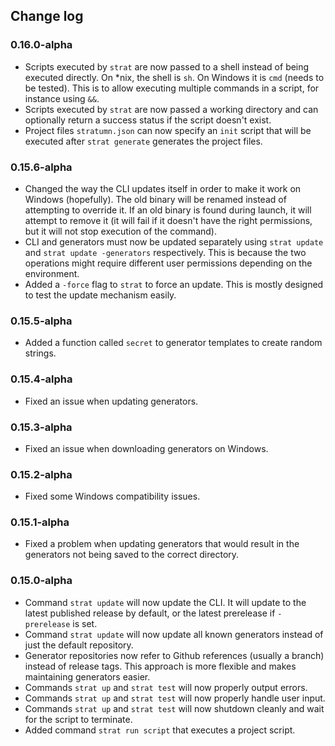 ## Change log

### 0.16.0-alpha
 * Scripts executed by `strat` are now passed to a shell instead
   of being executed directly. On *nix, the shell is `sh`. On
   Windows it is `cmd` (needs to be tested). This is to allow
   executing multiple commands in a script, for instance using
   `&&`.
*  Scripts executed by `strat` are now passed a working directory
   and can optionally return a success status if the script
   doesn\'t exist.
*  Project files `stratumn.json` can now specify an `init` script
   that will be executed after `strat generate` generates the
   project files.

### 0.15.6-alpha
 * Changed the way the CLI updates itself in order to make it
   work on Windows (hopefully). The old binary will be renamed
   instead of attempting to override it. If an old binary is
   found during launch, it will attempt to remove it (it will
   fail if it doesn't have the right permissions, but it will
   not stop execution of the command).
 * CLI and generators must now be updated separately using
   `strat update` and `strat update -generators` respectively.
   This is because the two operations might require different user
   permissions depending on the environment.
 * Added a `-force` flag to `strat` to force an update. This is
   mostly designed to test the update mechanism easily.

### 0.15.5-alpha
 * Added a function called `secret` to generator templates to create
   random strings.

### 0.15.4-alpha
 * Fixed an issue when updating generators.

### 0.15.3-alpha
 * Fixed an issue when downloading generators on Windows.

### 0.15.2-alpha
 * Fixed some Windows compatibility issues.

### 0.15.1-alpha
 * Fixed a problem when updating generators that would result in the
   generators not being saved to the correct directory.

### 0.15.0-alpha
 * Command `strat update` will now update the CLI. It will update to the
   latest published release by default, or the latest prerelease if
   `-prerelease` is set.
 * Command `strat update` will now update all known generators instead of just
   the default repository.
 * Generator repositories now refer to Github references (usually a branch)
   instead of release tags. This approach is more flexible and makes
   maintaining generators easier.
 * Commands `strat up` and `strat test` will now properly output errors.
 * Commands `strat up` and `strat test` will now properly handle user input.
 * Commands `strat up` and `strat test` will now shutdown cleanly and wait for
   the script to terminate.
 * Added command `strat run script` that executes a project script.
